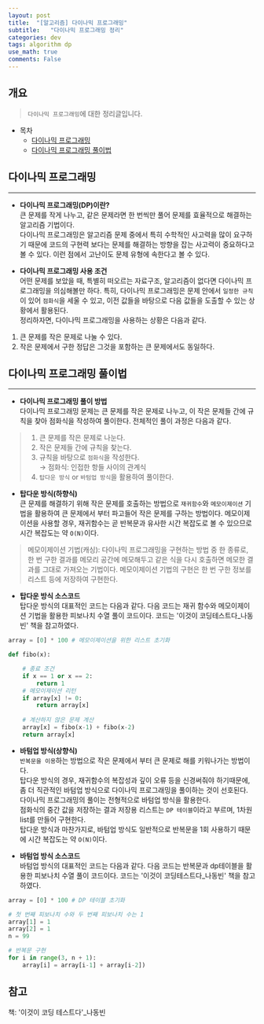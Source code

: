 ```yaml
---
layout: post
title:  "[알고리즘] 다이나믹 프로그래밍"
subtitle:   "다이나믹 프로그래밍 정리"
categories: dev
tags: algorithm dp
use_math: true
comments: False
---
```


## 개요
> `다이나믹 프로그래밍`에 대한 정리글입니다.

- 목차
	- [다이나믹 프로그래밍](#다이나믹-프로그래밍) 
    - [다이나믹 프로그래밍 풀이법](#다이나믹-프로그래밍-풀이법)


## 다이나믹 프로그래밍
---

* __다이나믹 프로그래밍(DP)이란?__  
큰 문제를 작게 나누고, 같은 문제라면 한 번씩만 풀어 문제를 효율적으로 해결하는 알고리즘 기법이다.  
다이나믹 프로그래밍은 알고리즘 문제 중에서 특히 수학적인 사고력을 많이 요구하기 때문에 코드의 구현력 보다는 문제를 해결하는 방향을 잡는 사고력이 중요하다고 볼 수 있다. 이런 점에서 고난이도 문제 유형에 속한다고 볼 수 있다.  


* __다이나믹 프로그래밍 사용 조건__  
어떤 문제를 보았을 때, 특별히 떠오르는 자료구조, 알고리즘이 없다면 다이나믹 프로그래밍을 의심해볼만 하다. 특히, 다이나믹 프로그래밍은 문제 안에서 `일정한 규칙`이 있어 `점화식`을 세울 수 있고, 이전 값들을 바탕으로 다음 값들을 도출할 수 있는 상황에서 활용된다.  
정리하자면, 다이나믹 프로그래밍을 사용하는 상황은 다음과 같다.  
1. 큰 문제를 작은 문제로 나눌 수 있다.
2. 작은 문제에서 구한 정답은 그것을 포함하는 큰 문제에서도 동일하다.


## 다이나믹 프로그래밍 풀이법
---

* __다이나믹 프로그래밍 풀이 방법__  
다이나믹 프로그래밍 문제는 큰 문제를 작은 문제로 나누고, 이 작은 문제들 간에 규칙을 찾아 점화식을 작성하여 풀이한다. 전체적인 풀이 과정은 다음과 같다.
> 1. 큰 문제를 작은 문제로 나눈다.  
> 2. 작은 문제들 간에 규칙을 찾는다.  
> 3. 규칙을 바탕으로 `점화식`을 작성한다.  
> → 점화식: 인접한 항들 사이의 관계식  
> 4. `탑다운 방식` or `바텀업 방식`을 활용하여 풀이한다.  


* __탑다운 방식(하향식)__  
큰 문제를 해결하기 위해 작은 문제를 호출하는 방법으로 `재귀함수`와 `메모이제이션` 기법을 활용하여 큰 문제에서 부터 파고들어 작은 문제를 구하는 방법이다. 
메모이제이션을 사용할 경우, 재귀함수는 곧 반복문과 유사한 시간 복잡도로 볼 수 있으므로 시간 복잡도는 약 `O(N)`이다.  
> 메모이제이션 기법(캐싱): 다이나믹 프로그래밍을 구현하는 방법 중 한 종류로, 한 번 구한 결과를 메모리 공간에 메모해두고 같은 식을 다시 호출하면 메모한 결과를 그대로 가져오는 기법이다.
> 메모이제이션 기법의 구현은 한 번 구한 정보를 리스트 등에 저장하여 구현한다.


* __탑다운 방식 소스코드__  
탑다운 방식의 대표적인 코드는 다음과 같다. 다음 코드는 재귀 함수와 메모이제이션 기법을 활용한 피보나치 수열 풀이 코드이다. 코드는 '이것이 코딩테스트다_나동빈' 책을 참고하였다.

```python
array = [0] * 100 # 메모이제이션을 위한 리스트 초기화

def fibo(x):

	# 종료 조건
	if x == 1 or x == 2:
		return 1
	# 메모이제이션 리턴
	if array[x] != 0:
		return array[x]
	
	# 계산하지 않은 문제 계산
	array[x] = fibo(x-1) + fibo(x-2)
	return array[x]
```

* __바텀업 방식(상향식)__  
`반복문을 이용`하는 방법으로 작은 문제에서 부터 큰 문제로 해를 키워나가는 방법이다.  
탑다운 방식의 경우, 재귀함수의 복잡성과 깊이 오류 등을 신경써줘야 하기때문에, 좀 더 직관적인 바텀업 방식으로 다이나믹 프로그래밍을 풀이하는 것이 선호된다. 다이나믹 프로그래밍의 풀이는 전형적으로 바텀업 방식을 활용한다.  
점화식의 중간 값을 저장하는 결과 저장용 리스트는 `DP 테이블`이라고 부르며, 1차원 list를 만들어 구현한다.  
탑다운 방식과 마찬가지로, 바텀업 방식도 일반적으로 반복문을 1회 사용하기 때문에 시간 복잡도는 약 `O(N)`이다.


* __바텀업 방식 소스코드__  
바텀업 방식의 대표적인 코드는 다음과 같다. 다음 코드는 반복문과 dp테이블을 활용한 피보나치 수열 풀이 코드이다. 코드는 '이것이 코딩테스트다_나동빈' 책을 참고하였다.

```python
array = [0] * 100 # DP 테이블 초기화

# 첫 번째 피보나치 수와 두 번째 피보나치 수는 1
array[1] = 1
array[2] = 1
n = 99

# 반복문 구현
for i in range(3, n + 1):
	array[i] = array[i-1] + array[i-2])
```


## 참고

책: '이것이 코딩 테스트다'_나동빈